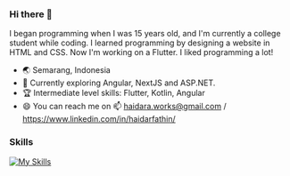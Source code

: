 ### Hi there 👋

I began programming when I was 15 years old, and I'm currently a college student while coding. I learned programming by designing a website in HTML and CSS. Now I'm working on a Flutter. I liked programming a lot!

- :earth_asia: Semarang, Indonesia
- :rocket: Currently exploring Angular, NextJS and ASP.NET.
- 🏆 Intermediate level skills: Flutter, Kotlin, Angular
- :smile: You can reach me on 📫 haidara.works@gmail.com / https://www.linkedin.com/in/haidarfathin/


### Skills
[![My Skills](https://skills.thijs.gg/icons?i=flutter,kotlin,laravel,html,css,php,figma&theme=dark)](https://skills.thijs.gg)
